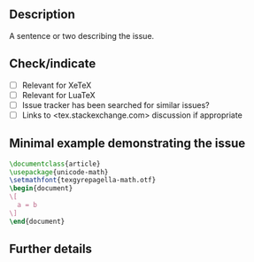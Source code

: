 ## Description
A sentence or two describing the issue.

## Check/indicate
- [ ] Relevant for XeTeX
- [ ] Relevant for LuaTeX
- [ ] Issue tracker has been searched for similar issues?
- [ ] Links to <tex.stackexchange.com> discussion if appropriate

## Minimal example demonstrating the issue
```tex
\documentclass{article}
\usepackage{unicode-math}
\setmathfont{texgyrepagella-math.otf}
\begin{document}
\[
  a = b
\]
\end{document}
```

## Further details
